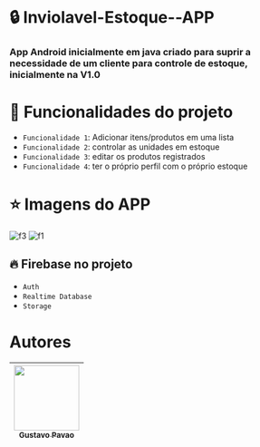 # :lock: Inviolavel-Estoque--APP
<h3 style="italic"> App Android inicialmente em java criado para suprir a necessidade de um cliente para controle de estoque, inicialmente na  V1.0 </h3>


# :hammer: Funcionalidades do projeto

- `Funcionalidade 1`: Adicionar itens/produtos em uma lista 
- `Funcionalidade 2`: controlar as unidades em estoque
- `Funcionalidade 3`: editar os produtos registrados
- `Funcionalidade 4`: ter o próprio perfil com o próprio estoque

 
 
 
 
# :star: Imagens do APP
![f3](https://user-images.githubusercontent.com/121917774/219212560-53216f87-c0a4-4a3d-8b96-2c695c5cd678.png)  ![f1](https://user-images.githubusercontent.com/121917774/219212675-16fff9c9-437f-4b4e-b057-a8f7de28ff69.png)

## :fire: Firebase no projeto

- ``Auth``
- ``Realtime Database``
- ``Storage``

# Autores

| [<img src="https://avatars.githubusercontent.com/u/121917774?v=4" width=115><br><sub>Gustavo Pavao</sub>](https://github.com/DevGustavoPv) 
| :---: | 




 

